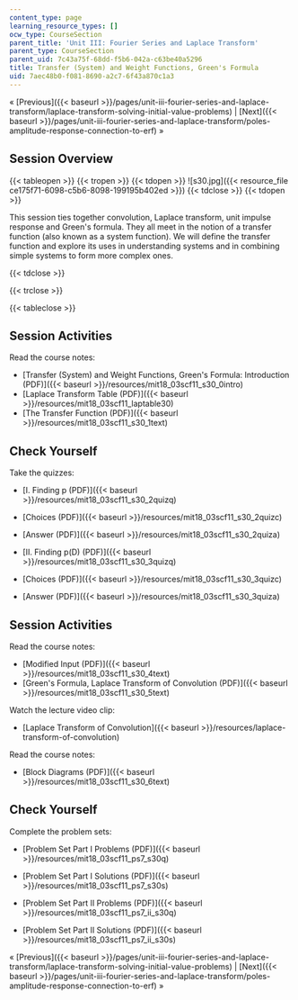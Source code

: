 ```yaml
---
content_type: page
learning_resource_types: []
ocw_type: CourseSection
parent_title: 'Unit III: Fourier Series and Laplace Transform'
parent_type: CourseSection
parent_uid: 7c43a75f-68dd-f5b6-042a-c63be40a5296
title: Transfer (System) and Weight Functions, Green's Formula
uid: 7aec48b0-f081-8690-a2c7-6f43a870c1a3
---
```


« [Previous]({{< baseurl >}}/pages/unit-iii-fourier-series-and-laplace-transform/laplace-transform-solving-initial-value-problems) | [Next]({{< baseurl >}}/pages/unit-iii-fourier-series-and-laplace-transform/poles-amplitude-response-connection-to-erf) »

Session Overview
----------------

{{< tableopen >}}
{{< tropen >}}
{{< tdopen >}}
![s30.jpg]({{< resource_file ce175f71-6098-c5b6-8098-199195b402ed >}})
{{< tdclose >}}
{{< tdopen >}}


This session ties together convolution, Laplace transform, unit impulse response and Green's formula. They all meet in the notion of a transfer function (also known as a system function). We will define the transfer function and explore its uses in understanding systems and in combining simple systems to form more complex ones.


{{< tdclose >}}

{{< trclose >}}

{{< tableclose >}}

Session Activities
------------------

Read the course notes:

*   [Transfer (System) and Weight Functions, Green's Formula: Introduction (PDF)]({{< baseurl >}}/resources/mit18_03scf11_s30_0intro)
*   [Laplace Transform Table (PDF)]({{< baseurl >}}/resources/mit18_03scf11_laptable30)
*   [The Transfer Function (PDF)]({{< baseurl >}}/resources/mit18_03scf11_s30_1text)

Check Yourself
--------------

Take the quizzes:

*   [I. Finding p (PDF)]({{< baseurl >}}/resources/mit18_03scf11_s30_2quizq)
*   [Choices (PDF)]({{< baseurl >}}/resources/mit18_03scf11_s30_2quizc)
*   [Answer (PDF)]({{< baseurl >}}/resources/mit18_03scf11_s30_2quiza)
  
*   [II. Finding p(D) (PDF)]({{< baseurl >}}/resources/mit18_03scf11_s30_3quizq)
*   [Choices (PDF)]({{< baseurl >}}/resources/mit18_03scf11_s30_3quizc)
*   [Answer (PDF)]({{< baseurl >}}/resources/mit18_03scf11_s30_3quiza)

Session Activities
------------------

Read the course notes:

*   [Modified Input (PDF)]({{< baseurl >}}/resources/mit18_03scf11_s30_4text)
*   [Green's Formula, Laplace Transform of Convolution (PDF)]({{< baseurl >}}/resources/mit18_03scf11_s30_5text)

Watch the lecture video clip:

*   [Laplace Transform of Convolution]({{< baseurl >}}/resources/laplace-transform-of-convolution)

Read the course notes:

*   [Block Diagrams (PDF)]({{< baseurl >}}/resources/mit18_03scf11_s30_6text)

Check Yourself
--------------

Complete the problem sets:

*   [Problem Set Part I Problems (PDF)]({{< baseurl >}}/resources/mit18_03scf11_ps7_s30q)
*   [Problem Set Part I Solutions (PDF)]({{< baseurl >}}/resources/mit18_03scf11_ps7_s30s)
  
*   [Problem Set Part II Problems (PDF)]({{< baseurl >}}/resources/mit18_03scf11_ps7_ii_s30q)
*   [Problem Set Part II Solutions (PDF)]({{< baseurl >}}/resources/mit18_03scf11_ps7_ii_s30s)

« [Previous]({{< baseurl >}}/pages/unit-iii-fourier-series-and-laplace-transform/laplace-transform-solving-initial-value-problems) | [Next]({{< baseurl >}}/pages/unit-iii-fourier-series-and-laplace-transform/poles-amplitude-response-connection-to-erf) »